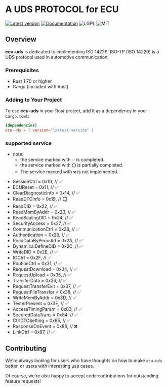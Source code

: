 # A UDS PROTOCOL for ECU

[![Latest version](https://img.shields.io/crates/v/ecu-uds.svg)](https://crates.io/crates/ecu-uds)
[![Documentation](https://docs.rs/bleasy/badge.svg)](https://docs.rs/ecu-uds)
![LGPL](https://img.shields.io/badge/license-LGPL-green.svg)
![MIT](https://img.shields.io/badge/license-MIT-yellow.svg)

## Overview

**ecu-uds** is dedicated to implementing ISO 14229. ISO-TP (ISO 14229) is a UDS protocol used in automotive communication.

### Prerequisites

- Rust 1.70 or higher
- Cargo (included with Rust)

### Adding to Your Project

To use **ecu-uds** in your Rust project, add it as a dependency in your `Cargo.toml`:

```toml
[dependencies]
ecu-uds = { version="lastest-version" }
```

### supported service
  - note:
    - the service marked with `✅` is completed.
    - the service marked with `⭕` is partially completed.
    - The service marked with `❌` is not implemented.

  *  SessionCtrl = 0x10,         // ✅
  *  ECUReset = 0x11,            // ✅
  *  ClearDiagnosticInfo = 0x14, // ✅
  *  ReadDTCInfo = 0x19,         // ⭕
  *  ReadDID = 0x22,             // ✅
  *  ReadMemByAddr = 0x23,       // ✅
  *  ReadScalingDID = 0x24,      // ✅
  *  SecurityAccess = 0x27,      // ✅
  *  CommunicationCtrl = 0x28,   // ✅
  *  Authentication = 0x29,      // ✅
  *  ReadDataByPeriodId = 0x2A,  // ✅
  *  DynamicalDefineDID = 0x2C,  // ✅
  *  WriteDID = 0x2E,            // ✅
  *  IOCtrl = 0x2F,              // ✅
  *  RoutineCtrl = 0x31,         // ✅
  *  RequestDownload = 0x34,     // ✅
  *  RequestUpload = 0x35,       // ✅
  *  TransferData = 0x36,        // ✅
  *  RequestTransferExit = 0x37, // ✅
  *  RequestFileTransfer = 0x38, // ✅
  *  WriteMemByAddr = 0x3D,      // ✅
  *  TesterPresent = 0x3E,       // ✅
  *  AccessTimingParam = 0x83,   // ✅
  *  SecuredDataTrans = 0x84,    // ✅
  *  CtrlDTCSetting = 0x85,      // ✅
  *  ResponseOnEvent = 0x86,     // ❌
  *  LinkCtrl = 0x87,            // ✅

## Contributing

We're always looking for users who have thoughts on how to make `ecu-uds` better, or users with
interesting use cases.

Of course, we're also happy to accept code contributions for outstanding feature requests!